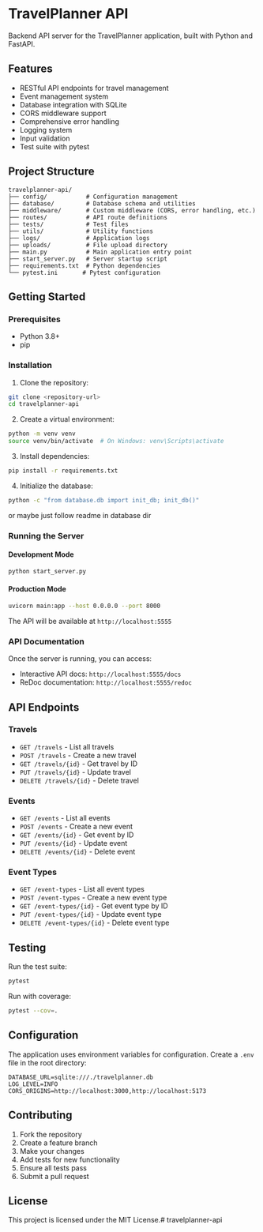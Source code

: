 # TravelPlanner API

Backend API server for the TravelPlanner application, built with Python and FastAPI.

## Features

- RESTful API endpoints for travel management
- Event management system
- Database integration with SQLite
- CORS middleware support
- Comprehensive error handling
- Logging system
- Input validation
- Test suite with pytest

## Project Structure

```
travelplanner-api/
├── config/           # Configuration management
├── database/         # Database schema and utilities
├── middleware/       # Custom middleware (CORS, error handling, etc.)
├── routes/           # API route definitions
├── tests/            # Test files
├── utils/            # Utility functions
├── logs/             # Application logs
├── uploads/          # File upload directory
├── main.py           # Main application entry point
├── start_server.py   # Server startup script
├── requirements.txt  # Python dependencies
└── pytest.ini       # Pytest configuration
```

## Getting Started

### Prerequisites

- Python 3.8+
- pip

### Installation

1. Clone the repository:
```bash
git clone <repository-url>
cd travelplanner-api
```

2. Create a virtual environment:
```bash
python -m venv venv
source venv/bin/activate  # On Windows: venv\Scripts\activate
```

3. Install dependencies:
```bash
pip install -r requirements.txt
```

4. Initialize the database:
```bash
python -c "from database.db import init_db; init_db()"
```
or maybe just follow readme in database dir

### Running the Server

#### Development Mode
```bash
python start_server.py
```

#### Production Mode
```bash
uvicorn main:app --host 0.0.0.0 --port 8000
```

The API will be available at `http://localhost:5555`

### API Documentation

Once the server is running, you can access:
- Interactive API docs: `http://localhost:5555/docs`
- ReDoc documentation: `http://localhost:5555/redoc`

## API Endpoints

### Travels
- `GET /travels` - List all travels
- `POST /travels` - Create a new travel
- `GET /travels/{id}` - Get travel by ID
- `PUT /travels/{id}` - Update travel
- `DELETE /travels/{id}` - Delete travel

### Events
- `GET /events` - List all events
- `POST /events` - Create a new event
- `GET /events/{id}` - Get event by ID
- `PUT /events/{id}` - Update event
- `DELETE /events/{id}` - Delete event

### Event Types
- `GET /event-types` - List all event types
- `POST /event-types` - Create a new event type
- `GET /event-types/{id}` - Get event type by ID
- `PUT /event-types/{id}` - Update event type
- `DELETE /event-types/{id}` - Delete event type

## Testing

Run the test suite:
```bash
pytest
```

Run with coverage:
```bash
pytest --cov=.
```

## Configuration

The application uses environment variables for configuration. Create a `.env` file in the root directory:

```env
DATABASE_URL=sqlite:///./travelplanner.db
LOG_LEVEL=INFO
CORS_ORIGINS=http://localhost:3000,http://localhost:5173
```

## Contributing

1. Fork the repository
2. Create a feature branch
3. Make your changes
4. Add tests for new functionality
5. Ensure all tests pass
6. Submit a pull request

## License

This project is licensed under the MIT License.# travelplanner-api
